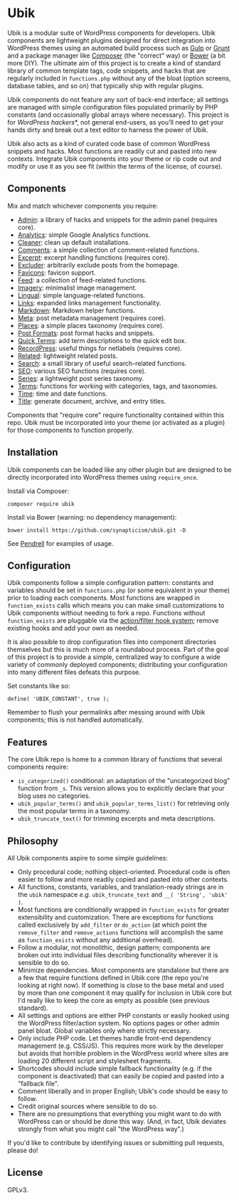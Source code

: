 # Ubik

Ubik is a modular suite of WordPress components for developers. Ubik components are lightweight plugins designed for direct integration into WordPress themes using an automated build process such as [Gulp](http://gulpjs.com/) or [Grunt](http://gruntjs.com/) and a package manager like [Composer](https://getcomposer.org) (the "correct" way) or [Bower](http://bower.io/) (a bit more DIY). The ultimate aim of this project is to create a kind of standard library of common template tags, code snippets, and hacks that are regularly included in `functions.php` without any of the bloat (option screens, database tables, and so on) that typically ship with regular plugins.

Ubik components do not feature any sort of back-end interface; all settings are managed with simple configuration files populated primarily by PHP constants (and occasionally global arrays where necessary). This project is for *WordPress hackers**, not general end-users, as you'll need to get your hands dirty and break out a text editor to harness the power of Ubik.

Ubik also acts as a kind of curated code base of common WordPress snippets and hacks. Most functions are readily cut and pasted into new contexts. Integrate Ubik components into your theme or rip code out and modify or use it as you see fit (within the terms of the license, of course).



## Components

Mix and match whichever components you require:

* [Admin](https://github.com/synapticism/ubik-admin): a library of hacks and snippets for the admin panel (requires core).
* [Analytics](https://github.com/synapticism/ubik-analytics): simple Google Analytics functions.
* [Cleaner](https://github.com/synapticism/ubik-cleaner): clean up default installations.
* [Comments](https://github.com/synapticism/ubik-comments): a simple collection of comment-related functions.
* [Excerpt](https://github.com/synapticism/ubik-excerpt): excerpt handling functions (requires core).
* [Excluder](https://github.com/synapticism/ubik-excluder): arbitrarily exclude posts from the homepage.
* [Favicons](https://github.com/synapticism/ubik-favicons): favicon support.
* [Feed](https://github.com/synapticism/ubik-feed): a collection of feed-related functions.
* [Imagery](https://github.com/synapticism/ubik-imagery): minimalist image management.
* [Lingual](https://github.com/synapticism/ubik-lingual): simple language-related functions.
* [Links](https://github.com/synapticism/ubik-links): expanded links management functionality.
* [Markdown](https://github.com/synapticism/ubik-markdown): Markdown helper functions.
* [Meta](https://github.com/synapticism/ubik-meta): post metadata management (requires core).
* [Places](https://github.com/synapticism/ubik-places): a simple places taxonomy (requires core).
* [Post Formats](https://github.com/synapticism/ubik-post-formats): post format hacks and snippets.
* [Quick Terms](https://github.com/synapticism/ubik-quick-terms): add term descriptions to the quick edit box.
* [RecordPress](https://github.com/synapticism/ubik-recordpress): useful things for netlabels (requires core).
* [Related](https://github.com/synapticism/ubik-related): lightweight related posts.
* [Search](https://github.com/synapticism/ubik-search): a small library of useful search-related functions.
* [SEO](https://github.com/synapticism/ubik-seo): various SEO functions (requires core).
* [Series](https://github.com/synapticism/ubik-series): a lightweight post series taxonomy.
* [Terms](https://github.com/synapticism/ubik-terms): functions for working with categories, tags, and taxonomies.
* [Time](https://github.com/synapticism/ubik-time): time and date functions.
* [Title](https://github.com/synapticism/ubik-title): generate document, archive, and entry titles.

Components that "require core" require functionality contained within this repo. Ubik must be incorporated into your theme (or activated as a plugin) for those components to function properly.



## Installation

Ubik components can be loaded like any other plugin but are designed to be directly incorporated into WordPress themes using `require_once`.

Install via Composer:

```composer require ubik```

Install via Bower (warning: no dependency management):

```bower install https://github.com/synapticism/ubik.git -D```

See [Pendrell](https://github.com/synapticism/pendrell) for examples of usage.



## Configuration

Ubik components follow a simple configuration pattern: constants and variables should be set in `functions.php` (or some equivalent in your theme) prior to loading each components. Most functions are wrapped in `function_exists` calls which means you can make small customizations to Ubik components without needing to fork a repo. Functions without `function_exists` are pluggable via the [action/filter hook system](http://codex.wordpress.org/Plugin_API/Hooks); remove existing hooks and add your own as needed.

It is also possible to drop configuration files into component directories themselves but this is much more of a roundabout process. Part of the goal of this project is to provide a simple, centralized way to configure a wide variety of commonly deployed components; distributing your configuration into many different files defeats this purpose.

Set constants like so:

```define( 'UBIK_CONSTANT', true );```

Remember to flush your permalinks after messing around with Ubik components; this is not handled automatically.



## Features

The core Ubik repo is home to a common library of functions that several components require:

* `is_categorized()` conditional: an adaptation of the "uncategorized blog" function from `_s`. This version allows you to explicitly declare that your blog uses no categories.
* `ubik_popular_terms()` and `ubik_popular_terms_list()` for retrieving only the most popular terms in a taxonomy.
* `ubik_truncate_text()` for trimming excerpts and meta descriptions.



## Philosophy

All Ubik components aspire to some simple guidelines:

* Only procedural code; nothing object-oriented. Procedural code is often easier to follow and more readily copied and pasted into other contexts.
* All functions, constants, variables, and translation-ready strings are in the `ubik` namespace *e.g.* `ubik_truncate_text` and `__( 'String', 'ubik' )`.
* Most functions are conditionally wrapped in `function_exists` for greater extensibility and customization. There are exceptions for functions called exclusively by `add_filter` or `do_action` (at which point the `remove_filter` and `remove_actions` functions will accomplish the same as `function_exists` without any additional overhead).
* Follow a modular, not monolithic, design pattern; components are broken out into individual files describing functionality wherever it is sensible to do so.
* Minimize dependencies. Most components are standalone but there are a few that require functions defined in Ubik core (the repo you're looking at right now). If something is close to the base metal and used by more than one component it may qualify for inclusion in Ubik core but I'd really like to keep the core as empty as possible (see previous standard).
* All settings and options are either PHP constants or easily hooked using the WordPress filter/action system. No options pages or other admin panel bloat. Global variables only where strictly necessary.
* Only include PHP code. Let themes handle front-end dependency management (e.g. CSS/JS). This requires more work by the developer but avoids that horrible problem in the WordPress world where sites are loading 20 different script and stylesheet fragments.
* Shortcodes should include simple fallback functionality (e.g. if the component is deactivated) that can easily be copied and pasted into a "fallback file".
* Comment liberally and in proper English; Ubik's code should be easy to follow.
* Credit original sources where sensible to do so.
* There are no presumptions that everything you might want to do with WordPress can or should be done this way. (And, in fact, Ubik deviates strongly from what you might call "the WordPress way".)

If you'd like to contribute by identifying issues or submitting pull requests, please do!



## License

GPLv3.
